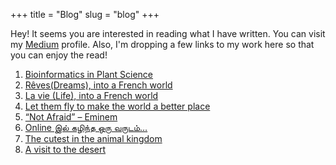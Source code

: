 +++
title = "Blog"
slug = "blog"
+++

Hey! It seems you are interested in reading what I have written. You can visit my [Medium](https://medium.com/@2019s17581) profile. Also, I'm dropping a few links to my work here so that you can enjoy the read!

1. [Bioinformatics in Plant Science](https://fos.cmb.ac.lk/mbl/bioinformatics-in-plant-science/)
2. [Rêves(Dreams), into a French world](https://uocfosrotaract.com/2022/05/31/revesdreams-into-a-french-world/)
3. [La vie (Life), into a French world](https://uocfosrotaract.com/2021/05/29/la-vei-life-into-a-french-world/)
4. [Let them fly to make the world a better place](https://uocfosrotaract.com/2021/05/26/let-them-fly-to-make-the-world-a-better-place/)
5. [“Not Afraid” – Eminem](https://uocfosrotaract.com/2021/05/12/not-afraid-eminem/)
6. [Online இல் கழிந்த ஒரு வருடம்…](https://uocfosrotaract.com/2021/02/17/online-%e0%ae%87%e0%ae%b2%e0%af%8d-%e0%ae%95%e0%ae%b4%e0%ae%bf%e0%ae%a8%e0%af%8d%e0%ae%a4-%e0%ae%92%e0%ae%b0%e0%af%81-%e0%ae%b5%e0%ae%b0%e0%af%81%e0%ae%9f%e0%ae%ae%e0%af%8donline-%e0%ae%87/)
7. [The cutest in the animal kingdom](https://uocfosrotaract.com/2020/12/09/the-cutest-in-the-animal-kingdom/)
8. [A visit to the desert](https://uocfosrotaract.com/2020/12/02/a-visit-to-the-desert/)

